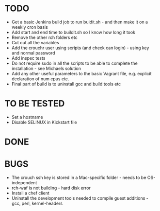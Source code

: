 TODO
====
- Get a basic Jenkins build job to run buidit.sh - and then make it on a weekly cron basis
- Add start and end time to buildit.sh so I know how long it took
- Remove the other rch folders etc
- Cut out all the variables
- Add the crouchr user using scripts (and check can login) - using key and normal password
- Add inspec tests
- Do not require sudo in all the scripts to be able to complete the installation - see Michaels solution
- Add any other useful parameters to the basic Vagrant file, e.g. explicit declaration of num cpus etc.
- Final part of build is to uninstall gcc and build tools etc

TO BE TESTED
============
- Set a hostname
- Disable SELINUX in Kickstart file

DONE
====


BUGS
====
- The crouch ssh key is stored in a Mac-specific folder - needs to be OS-independent
- rch-waf is not building - hard disk error
- Install a chef client 
- Uninstall the development tools needed to compile guest additions - gcc, perl, kernel-headers
